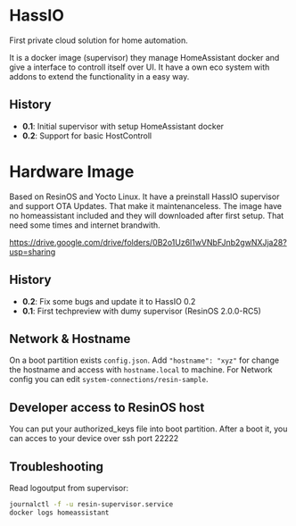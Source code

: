 # HassIO
First private cloud solution for home automation.

It is a docker image (supervisor) they manage HomeAssistant docker and give a interface to controll itself over UI. It have a own eco system with addons to extend the functionality in a easy way.

## History
- **0.1**: Initial supervisor with setup HomeAssistant docker
- **0.2**: Support for basic HostControll

# Hardware Image
Based on ResinOS and Yocto Linux. It have a preinstall HassIO supervisor and support OTA Updates. That make it maintenanceless. The image have no homeassistant included and they will downloaded after first setup. That need some times and internet brandwith.

https://drive.google.com/drive/folders/0B2o1Uz6l1wVNbFJnb2gwNXJja28?usp=sharing

## History
- **0.2**: Fix some bugs and update it to HassIO 0.2
- **0.1**: First techpreview with dumy supervisor (ResinOS 2.0.0-RC5)

## Network & Hostname
On a boot partition exists `config.json`. Add `"hostname": "xyz"` for change the hostname and access with `hostname.local` to machine. For Network config you can edit `system-connections/resin-sample`.

## Developer access to ResinOS host
You can put your authorized_keys file into boot partition. After a boot it, you can acces to your device over ssh port 22222

## Troubleshooting

Read logoutput from supervisor:
```bash
journalctl -f -u resin-supervisor.service
docker logs homeassistant
```
